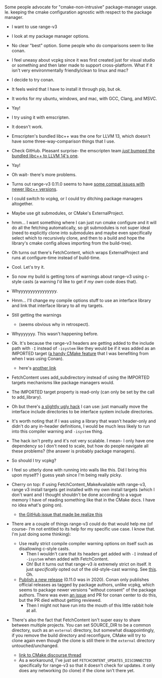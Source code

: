 
Some people advocate for "cmake-non-intrusive" package-manager usage. Ie. keeping the cmake configuration agnostic with respect to the package manager.

- I want to use range-v3
- I look at my package manager options.
- No clear "best" option. Some people who do comparisons seem to like conan.
- I feel uneasy about vcpkg since it was first created just for visual studio or something and then later made to support cross-platform. What if it isn't very environmentally friendly/clean to linux and mac?
- I decide to try conan.
- It feels weird that I have to install it through pip, but ok.
- It works for my ubuntu, windows, and mac, with GCC, Clang, and MSVC.
- Yay!
- I try using it with emscripten.
- It doesn't work.
- Emscripten's bundled libc++ was the one for LLVM 13, which doesn't have some three-way-comparison things that I use.
- Check GitHub. Pleasant surprise- the emscripten team [_just_ bumped the bundled libc++ to LLVM 14's one](https://github.com/emscripten-core/emscripten/pull/17000).
- Yay!
- Oh wait- there's more problems.
- Turns out range-v3 0.11.0 seems to have [some compat issues with newer libc++ versions](https://github.com/ericniebler/range-v3/issues/1633).
- I could switch to vcpkg, or I could try ditching package managers altogether.
- Maybe use git submodules, or CMake's ExternalProject.
- hmm... I want something where I can just run cmake configure and it will do all the fetching automatically, so git submodules is not super ideal (need to explicitly clone into submodules and maybe even specifically select which to recursively clone, and then to a build and hope the library's cmake config allows importing from the build-tree).
- Oh turns out there's FetchContent, which wraps ExternalProject and runs at configure-time instead of build-time.
- Cool. Let's try it.
- So now my build is getting tons of warnings about range-v3 using c-style casts (a warning I'd like to get if _my own_ code does that).
- Whyyyyyyyyyyyyyyyy.
- Hmm... I'll change my compile options stuff to use an interface library and link that interface library to all my targets.
- Still getting the warnings
  - (seems obvious why in retrospect).
- Whyyyyyyy. This wasn't happening before.
- Ok. It's because the range-v3 headers are getting added to the include path with `-I` instead of `-isystem` like they would be if it was added as an IMPORTED target ([a handy CMake feature](https://cmake.org/cmake/help/latest/manual/cmake-buildsystem.7.html#include-directories-and-usage-requirements) that I was benefiting from when I was using Conan).
  - here's [another link](https://cmake.org/cmake/help/latest/prop_tgt/NO_SYSTEM_FROM_IMPORTED.html)
- FetchContent uses add_subdirectory instead of using the IMPORTED targets mechanisms like package managers would.
- The IMPORTED target property is read-only (can only be set by the call to add_library).
- Oh but there's [a slightly ugly hack](https://stackoverflow.com/questions/64064157/is-there-a-way-to-get-isystem-for-fetchcontent-targets) I can use: just manually move the interface include directories to be interface system include directories.
- It's worth noting that if I was using a library that wasn't header-only and didn't do any in-header definitions, I would be much less likely to run into this compiler warning and `-isystem` thing.
- The hack isn't pretty and it's not very scalable. I mean- I only have one dependency so I don't need to scale, but how do people navigate all these problems? (the answer is probably package managers).
- So should I try vcpkg?
- I feel so utterly done with running into walls like this. Did I bring this upon myself? I guess yeah since I'm being really picky.
- Cherry on top: if using FetchContent_MakeAvailable with range-v3, range v3 install targets get installed with my own install targets (which I don't want and I thought shouldn't be done according to a vague memory I have of reading something like that in the CMake docs. I have no idea what's going on).
  - [the GitHub issue that made be realize this](https://github.com/ericniebler/range-v3/issues/1689)

- There are a couple of things range-v3 could do that would help me (of course- I'm not entitled to its help for my specific use case. I know that. I'm just doing some thinking):
  - Use really strict compile compiler warning options on itself such as disallowing c-style casts.
    - Then I wouldn't care that its headers get added with `-I` instead of `-isystem` when added with FetchContent.
    - Oh! But it turns out that range-v3 _is_ extremely strict on itself. It just _specifically_ opted out of the old-style-cast warning. See [this](https://github.com/ericniebler/range-v3/blob/master/cmake/ranges_diagnostics.cmake). Oh.
  - [Publish a new release](https://github.com/ericniebler/range-v3/issues/1694) (0.11.0 was in 2020). Conan only publishes official releases as tagged by package authors, unlike vcpkg, which seems to package newer versions "without consent" of the package authors. There was even [an issue](https://github.com/conan-io/conan-center-index/issues/8386) and PR for conan center to do this, but the PR died without getting reviewed.
    - Then I might not have run into the mouth of this little rabbit hole at all.

- There's also the fact that FetchContent isn't super easy to share between multiple projects. You can set SOURCE_DIR to be a common directory, such as an `external` directory, but somewhat disappointingly, if you remove the build directory and reconfigure, CMake will try to clone again even though the clone is still there in the `external` directory untouched/unchanged.
  - [link to CMake discourse thread](https://discourse.cmake.org/t/share-fetchcontent-between-projects/4537/2)
  - As a workaround, I've just set `FETCHCONTENT_UPDATES_DISCONNECTED` specifically for range-v3 so that it doesn't check for updates. it only does any networking (to clone) if the clone isn't there yet.